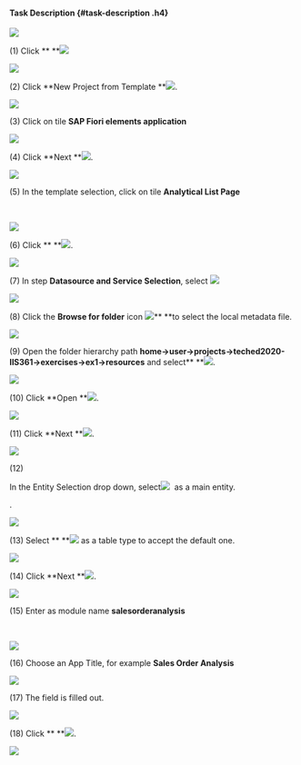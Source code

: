 #### Task Description {#task-description .h4}

![](media\image1.png)

(1) Click ** **![](media\image2.png) 

![](media\image3.png)

(2) Click **New Project from Template **![](media\image4.png).

![](media\image5.png)

(3) Click on tile **SAP Fiori elements application**

![](media\image6.png)

(4) Click **Next **![](media\image7.png).

![](media\image8.png)

(5) In the template selection, click on tile **Analytical List Page**

 

![](media\image9.png)

(6) Click ** **![](media\image10.png).

![](media\image11.png)

(7) In step **Datasource and Service Selection**, select
![](media\image12.png)

![](media\image13.png)

(8) Click the **Browse for folder** icon ![](media\image14.png)** **to
select the local metadata file.

![](media\image15.png)

(9) Open the folder hierarchy path
**home-\>user-\>projects-\>teched2020-IIS361-\>exercises-\>ex1-\>resources**
and select** **![](media\image16.png).

![](media\image17.png)

(10) Click **Open **![](media\image18.png).

![](media\image19.png)

(11) Click **Next **![](media\image20.png).

![](media\image21.png)

(12)  

In the Entity Selection drop down, select![](media\image22.png)  as
a main entity.

.

![](media\image23.png)

(13) Select ** **![](media\image24.png) as a table type to accept the
default one.

![](media\image25.png)

(14) Click **Next **![](media\image26.png).

![](media\image27.png)

(15) Enter as module name **salesorderanalysis**

 

![](media\image28.png)

(16) Choose an App Title, for example **Sales Order Analysis**

![](media\image29.png)

(17) The field is filled out.

![](media\image30.png)

(18) Click ** **![](media\image31.png).

![](media\image32.png)
